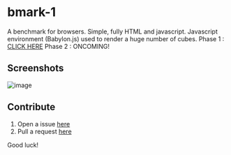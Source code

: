 # bmark-1
A benchmark for browsers. Simple, fully HTML and javascript. Javascript environment (Babylon.js) used to render a huge number of cubes. 
Phase 1 : [CLICK HERE](https://dev1012-lzh.github.io/bmark-1/index.html)
Phase 2 : ONCOMING!

## Screenshots
![image](https://github.com/user-attachments/assets/1be826af-179d-448c-a8e3-a35ceb9f1374)
## Contribute
1. Open a issue [here](https://github.com/dev1012-lzh/bmark-1/issues)
2. Pull a request [here](https://github.com/dev1012-lzh/bmark-1/pulls)

Good luck!

